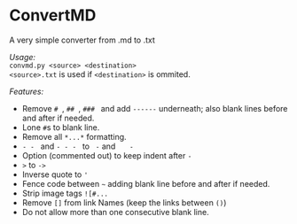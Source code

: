 # ConvertMD  
A very simple converter from .md to .txt  

*Usage:*  
`convmd.py <source> <destination>`  
`<source>.txt` is used if `<destination>` is ommited.  

*Features:*  
- Remove `# `, `## `, `### ` and add `------` underneath; also blank lines before and after if needed.  
- Lone `#`s to blank line.  
- Remove all `*...*` formatting.  
- `- - ` and `- - - ` to `  - ` and `    - `  
- Option (commented out) to keep indent after `- `  
- `>` to `-> `  
- Inverse quote to `'`  
- Fence code between `~` adding blank line before and after if needed.  
- Strip image tags `![#...`  
- Remove `[]` from link Names (keep the links between `()`)  
- Do not allow more than one consecutive blank line.  
